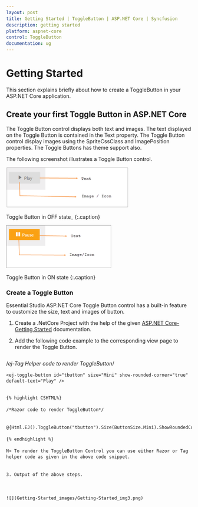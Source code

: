 ```yaml
---
layout: post
title: Getting Started | ToggleButton | ASP.NET Core | Syncfusion
description: getting started
platform: aspnet-core
control: ToggleButton
documentation: ug
---
```


# Getting Started

This section explains briefly about how to create a ToggleButton in your ASP.NET Core application.

## Create your first Toggle Button in ASP.NET Core

The Toggle Button control displays both text and images. The text displayed on the Toggle Button is contained in the Text property. The Toggle Button control display images using the SpriteCssClass and ImagePosition properties. The Toggle Buttons has theme support also.

The following screenshot illustrates a Toggle Button control. 

![](Getting-Started_images/Getting-Started_img1.png)

Toggle Button in OFF state_ 
{:.caption}

![](Getting-Started_images/Getting-Started_img2.png)

Toggle Button in ON state
{:.caption}


### Create a Toggle Button

Essential Studio ASP.NET Core Toggle Button control has a built-in feature to customize the size, text and images of button.



1. Create a .NetCore Project with the help of the given [ASP.NET Core-Getting Started](https://help.syncfusion.com/aspnet-core/gettingstarted/getting-started-1-1-0) documentation.
2. Add the following code example to the corresponding view page to render the Toggle Button. 

   ~~~ cshtml

/*ej-Tag Helper code to render ToggleButton*/

	<ej-toggle-button id="tbutton" size="Mini" show-rounded-corner="true" default-text="Play" />
    
   ~~~

{% highlight CSHTML%}

/*Razor code to render ToggleButton*/

    @{Html.EJ().ToggleButton("tbutton").Size(ButtonSize.Mini).ShowRoundedCorner(true).DefaultText("Play").Render();}

{% endhighlight %}

N> To render the ToggleButton Control you can use either Razor or Tag helper code as given in the above code snippet.
  

3. Output of the above steps.



![](Getting-Started_images/Getting-Started_img3.png)





